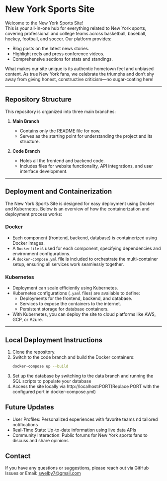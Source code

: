 # **New York Sports Site**

Welcome to the New York Sports Site!  
This is your all-in-one hub for everything related to New York sports, covering professional and college teams across basketball, baseball, hockey, football, and soccer. Our platform provides:  
- Blog posts on the latest news stories.  
- Highlight reels and press conference videos.  
- Comprehensive sections for stats and standings.  

What makes our site unique is its authentic hometown feel and unbiased content. As true New York fans, we celebrate the triumphs and don’t shy away from giving honest, constructive criticism—no sugar-coating here!

---

## **Repository Structure**

This repository is organized into three main branches:  

1. **Main Branch**  
   - Contains only the README file for now.  
   - Serves as the starting point for understanding the project and its structure.  

2. **Code Branch**  
   - Holds all the frontend and backend code.  
   - Includes files for website functionality, API integrations, and user interface development.    

---

## **Deployment and Containerization**

The New York Sports Site is designed for easy deployment using Docker and Kubernetes. Below is an overview of how the containerization and deployment process works:  

### **Docker**  
- Each component (frontend, backend, database) is containerized using Docker images.  
- A `Dockerfile` is used for each component, specifying dependencies and environment configurations.  
- A `docker-compose.yml` file is included to orchestrate the multi-container setup, ensuring all services work seamlessly together.  

### **Kubernetes**  
- Deployment can scale efficiently using Kubernetes.  
- Kubernetes configurations (`.yaml` files) are available to define:  
  - Deployments for the frontend, backend, and database.  
  - Services to expose the containers to the internet.  
  - Persistent storage for database containers.  
- With Kubernetes, you can deploy the site to cloud platforms like AWS, GCP, or Azure.  

---

## **Local Deployment Instructions**

1. Clone the repository.  
2. Switch to the code branch and build the Docker containers:  
   ```bash
   docker-compose up --build
3. Set up the database by switching to the data branch and running the SQL scripts to populate your database
4. Access the site locally via http://localhost:PORT(Replace PORT with the configured port in docker-compose.yml)

## **Future Updates**
- User Profiles: Personalized experiences with favorite teams nd tailored notifications
- Real-Time Stats: Up-to-date information using live data APIs
- Community Interaction: Public forums for New York sports fans to discuss and share opinions

## Contact
If you have any questions or suggestions, please reach out via GitHub Issues or Email: swelby7@gmail.com
 
